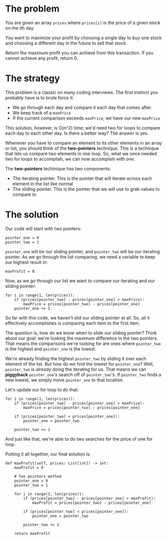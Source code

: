 # The problem
You are given an array ```prices``` where ```prices[i]``` is the price of a given stock on the ith day.

You want to maximize your profit by choosing a single day to buy one stock and choosing a different day in the future to sell that stock.

Return the maximum profit you can achieve from this transaction. If you cannot achieve any profit, return 0.

# The strategy

This problem is a classic on many coding interviews. The first instinct you probably have is to brute force it: 
* We go through each day and compare it each day that comes after. 
* We keep track of a ```maxPrice```
* If the current comparison exceeds ```maxPrice```, we have our new ```maxPrice```

This solution, however, is O(n^2) time; we'd need two for loops to compare each day to each other day. Is there a better way? The answer is yes.

Whenever you have to compare an element to its other elements in an array or list, you should think of the **two-pointers** technique. This is a technique that lets us compare two elements in one loop. So, what we once needed *two* for loops to accomplish, we can now accomplish with *one*.

The **two-pointers** techinique has two components:
* The iterating pointer. This is the pointer that will iterate across each element in the list like normal
* The sliding pointer. This is the pointer that we will use to grab values to compare to

# The solution

Our code will start with two pointers:
```
pointer_one = 0
pointer_two = 1
```
`pointer_one` will be our sliding pointer, and `pointer_two` will be our iterating pointer. As we go through the list comparing, we need a variable to keep our highest result in:
```
maxProfit = 0
```
Now, as we go through our list we want to compare our iterating and our sliding pointer:
```
for i in range(1, len(prices)):
    if (prices[pointer_two] - prices[pointer_one] > maxPrice):
        maxPrice = prices[pointer_two] - prices[pointer_one]
    pointer_one += 1
```
So far with this code, we haven't slid our sliding pointer at all. So, all it effectively accomplishes is comparing each item to the first item.

The question is, how do we know when to slide our sliding pointer? Think about our goal: we're looking the maximum difference in the two pointers. That means the comparisons we're looking for are ones where `pointer_two` is the highest and `pointer_one` is the lowest. 

We're already finding the highest `pointer_two` by sliding it over each element of the list. But how do we find the lowest for `pointer_one`? Well, `pointer_two` is already doing the iterating for us. That means we can **piggyback** `pointer_one`'s search off of `pointer_two`'s. If `pointer_two` finds a new lowest, we simply move `pointer_one` to that location. 

Let's update our for loop to do that:
```
for i in range(1, len(prices)):
    if (prices[pointer_two] - prices[pointer_one] > maxPrice):
        maxPrice = prices[pointer_two] - prices[pointer_one]
    
    if (prices[pointer_two] < prices[pointer_one]):
        pointer_one = pointer_two
    
    pointer_two += 1
```

And just like that, we're able to do two searches for the price of one for loop. 

Putting it all together, our final solution is:

```
def maxProfit(self, prices: List[int]) -> int:
    maxProfit = 0

    # Two pointers method
    pointer_one = 0
    pointer_two = 1

    for i in range(1, len(prices)):
        if (prices[pointer_two] - prices[pointer_one] > maxProfit):
            maxProfit = prices[pointer_two] - prices[pointer_one]

        if (prices[pointer_two] < prices[pointer_one]):
            pointer_one = pointer_two

        pointer_two += 1

    return maxProfit
```
